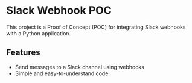 # Slack Webhook POC

This project is a Proof of Concept (POC) for integrating Slack webhooks with a Python application.

## Features

- Send messages to a Slack channel using webhooks
- Simple and easy-to-understand code
